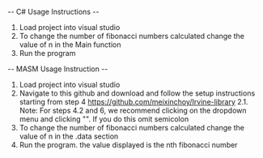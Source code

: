 -- C# Usage Instructions --
1. Load project into visual studio
2. To change the number of fibonacci numbers calculated change the value of n in the Main function
3. Run the program

-- MASM Usage Instruction --
1. Load project into visual studio
2. Navigate to this github and download and follow the setup instructions starting from step 4 https://github.com/meixinchoy/Irvine-library
  2.1. Note: For steps 4.2 and 6, we recommend clicking on the dropdown menu and clicking "<edit>". If you do this omit semicolon
3. To change the number of fibonacci numbers calculated change the value of n in the .data section
4. Run the program. the value displayed is the nth fibonacci number

